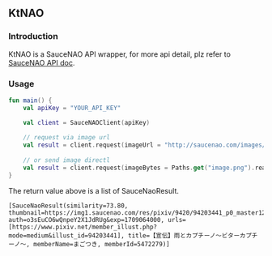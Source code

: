## KtNAO

### Introduction

KtNAO is a SauceNAO API wrapper, for more api detail, plz refer to [SauceNAO API doc](https://saucenao.com/user.php?page=search-api).

### Usage

```kotlin
fun main() {
    val apiKey = "YOUR_API_KEY"

    val client = SauceNAOClient(apiKey)
    
    // request via image url
    val result = client.request(imageUrl = "http://saucenao.com/images/static/banner.gif")
    
    // or send image directl
    val result = client.request(imageBytes = Paths.get("image.png").readBytes())
}

```

The return value above is a list of SauceNaoResult.

```text
[SauceNaoResult(similarity=73.80, thumbnail=https://img1.saucenao.com/res/pixiv/9420/94203441_p0_master1200.jpg?auth=o3sEuCO6wQnpeY2X1JdRUg&exp=1709064000, urls=[https://www.pixiv.net/member_illust.php?mode=medium&illust_id=94203441], title=【宣伝】雨とカプチーノ～ビターカプチーノ～, memberName=まごつき, memberId=5472279)]
```
